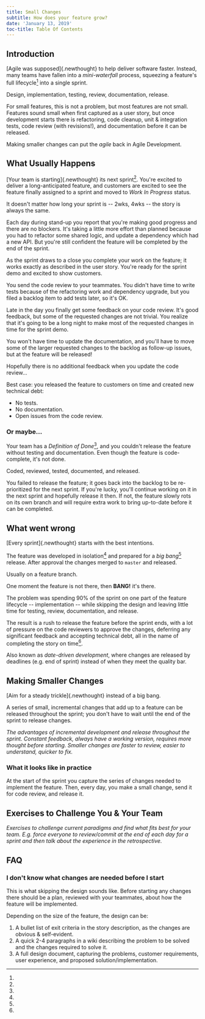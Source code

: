 ```yaml
---
title: Small Changes
subtitle: How does your feature grow?
date: 'January 13, 2019'
toc-title: Table Of Contents
---
```


## Introduction

[Agile was supposed]{.newthought} to help deliver software faster. Instead, many teams have fallen into a *mini-waterfall* process, squeezing a feature's full lifecycle[^feature_lifecycle] into a single sprint.

[^feature_lifecycle]:
Design, implementation, testing, review, documentation, release.

For small features, this is not a problem, but most features are not small. Features sound small when first captured as a user story, but once development starts there is refactoring, code cleanup, unit & integration tests, code review (with revisions!), and documentation before it can be released.

Making smaller changes can put the *agile* back in Agile Development.

## What Usually Happens

[Your team is starting]{.newthought} its next sprint[^sprint_length]. You're excited to deliver a long-anticipated feature, and customers are excited to see the feature finally assigned to a sprint and moved to *Work In Progress* status.

[^sprint_length]:
It doesn't matter how long your sprint is -- 2wks, 4wks -- the story is always the same.

Each day during stand-up you report that you're making good progress and there are no blockers. It's taking a little more effort than planned because you had to refactor some shared logic, and update a dependency which had a new API. But you're still confident the feature will be completed by the end of the sprint.

As the sprint draws to a close you complete your work on the feature; it works exactly as described in the user story. You're ready for the sprint demo and excited to show customers.

You send the code review to your teammates. You didn't have time to write tests because of the refactoring work and dependency upgrade, but you filed a backlog item to add tests later, so it's OK.

Late in the day you finally get some feedback on your code review. It's good feedback, but some of the requested changes are not trivial. You realize that it's going to be a long night to make most of the requested changes in time for the sprint demo.

You won't have time to update the documentation, and you'll have to move some of the larger requested changes to the backlog as follow-up issues, but at the feature will be released!

Hopefully there is no additional feedback when you update the code review...

Best case: you released the feature to customers on time and created new technical debt:

* No tests.
* No documentation.
* Open issues from the code review.

### Or maybe...

Your team has a *Definition of Done*[^done_done_done], and you couldn't release the feature without testing and documentation. Even though the feature is code-complete, it's not done.

[^done_done_done]:
Coded, reviewed, tested, documented, and released.

You failed to release the feature; it goes back into the backlog to be re-prioritized for the next sprint. If you're lucky, you'll continue working on it in the next sprint and hopefully release it then. If not, the feature slowly rots on its own branch and will require extra work to bring up-to-date before it can be completed.

## What went wrong

[Every sprint]{.newthought} starts with the best intentions.

The feature was developed in isolation[^feature_branch] and prepared for a *big bang*[^big_bang] release. After approval the changes merged to `master` and released.

[^feature_branch]:
Usually on a feature branch.

[^big_bang]:
One moment the feature is not there, then **BANG!** it's there.

The problem was spending 90% of the sprint on one part of the feature lifecycle -- implementation -- while skipping the design and leaving little time for testing, review, documentation, and release.

The result is a rush to release the feature before the sprint ends, with a lot of pressure on the code reviewers to approve the changes, deferring any significant feedback and accepting technical debt, all in the name of completing the story on time[^date_driven].

[^date_driven]:
Also known as *date-driven development*, where changes are released by deadlines (e.g. end of sprint) instead of when they meet the quality bar.

## Making Smaller Changes

[Aim for a steady trickle]{.newthought} instead of a big bang.

A series of small, incremental changes that add up to a feature can be released throughout the sprint; you don't have to wait until the end of the sprint to release changes.

*The advantages of incremental development and release throughout the sprint. Constant feedback, always have a working version, requires more thought before starting. Smaller changes are faster to review, easier to understand, quicker to fix.*

### What it looks like in practice

At the start of the sprint you capture the series of changes needed to implement the feature. Then, every day, you make a small change, send it for code review, and release it.

## Exercises to Challenge You & Your Team

*Exercises to challenge current paradigms and find what fits best for your team. E.g. force everyone to review/commit at the end of each day for a sprint and then talk about the experience in the retrospective.*

## FAQ

### I don't know what changes are needed before I start

This is what skipping the design sounds like. Before starting any changes there should be a plan, reviewed with your teammates, about how the feature will be implemented.

Depending on the size of the feature, the design can be:

1. A bullet list of exit criteria in the story description, as the changes are obvious & self-evident.
1. A quick 2-4 paragraphs in a wiki describing the problem to be solved and the changes required to solve it.
1. A full design document, capturing the problems, customer requirements, user experience, and proposed solution/implementation.
